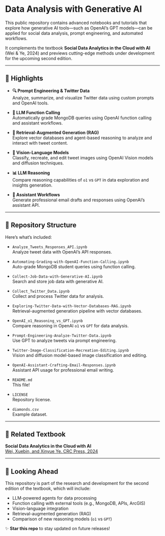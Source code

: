 # Data Analysis with Generative AI

This public repository contains advanced notebooks and tutorials that explore how generative AI tools—such as OpenAI’s GPT models—can be applied for social data analysis, prompt engineering, and automated workflows.

It complements the textbook **Social Data Analytics in the Cloud with AI** (Wei & Ye, 2024) and previews cutting-edge methods under development for the upcoming second edition.

---

## 🌟 Highlights

- **🔍 Prompt Engineering & Twitter Data**  
  Analyze, summarize, and visualize Twitter data using custom prompts and OpenAI tools.

- **🤖 LLM Function Calling**  
  Automatically grade MongoDB queries using OpenAI function calling and assistant workflows.

- **🧠 Retrieval-Augmented Generation (RAG)**  
  Explore vector databases and agent-based reasoning to analyze and interact with tweet content.

- **🎨 Vision-Language Models**  
  Classify, recreate, and edit tweet images using OpenAI Vision models and diffusion techniques.

- **📊 LLM Reasoning**  
  Compare reasoning capabilities of `o1` vs `GPT` in data exploration and insights generation.

- **📧 Assistant Workflows**  
  Generate professional email drafts and responses using OpenAI’s assistant API.

---

## 📂 Repository Structure

Here’s what’s included:

- `Analyze_Tweets_Responses_API.ipynb`  
  Analyze tweet data with OpenAI’s API responses.

- `Automating-Grading-with-OpenAI-Function-Calling.ipynb`  
  Auto-grade MongoDB student queries using function calling.

- `Collect-Job-Data-with-Generative-AI.ipynb`  
  Search and store job data with generative AI.

- `Collect_Twitter_Data.ipynb`  
  Collect and process Twitter data for analysis.

- `Exploring-Twitter-Data-with-Vector-Databases-RAG.ipynb`  
  Retrieval-augmented generation pipeline with vector databases.

- `OpenAI_o1_Reasoning_vs_GPT.ipynb`  
  Compare reasoning in OpenAI `o1` vs `GPT` for data analysis.

- `Prompt-Engineering-Analyze-Twitter-Data.ipynb`  
  Use GPT to analyze tweets via prompt engineering.

- `Twitter-Image-Classification-Recreation-Editing.ipynb`  
  Vision and diffusion model-based image classification and editing.

- `OpenAI-Assistant-Crafting-Email-Responses.ipynb`  
  Assistant API usage for professional email writing.

- `README.md`  
  This file!

- `LICENSE`  
  Repository license.

- `diamonds.csv`  
  Example dataset.

---

## 📘 Related Textbook

**Social Data Analytics in the Cloud with AI**  
[Wei, Xuebin, and Xinyue Ye. CRC Press, 2024](https://www.taylorfrancis.com/books/mono/10.1201/9781003437611/social-data-analytics-cloud-ai-xuebin-wei-xinyue-ye)


---

## 📅 Looking Ahead

This repository is part of the research and development for the second edition of the textbook, which will include:

- LLM-powered agents for data processing
- Function calling with external tools (e.g., MongoDB, APIs, ArcGIS)
- Vision-language integration
- Retrieval-augmented generation (RAG)
- Comparison of new reasoning models (`o1` vs `GPT`)

✨ **Star this repo** to stay updated on future releases!
